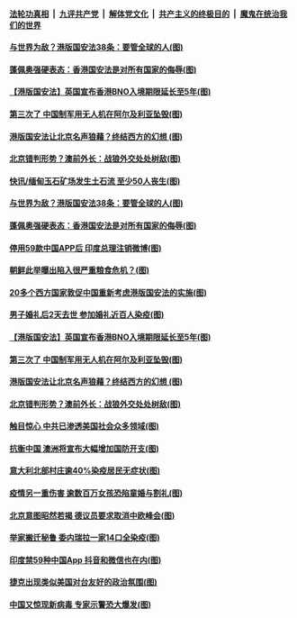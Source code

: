 ####  [法轮功真相](../../../../basic/blob/master/README.md?t=07021602) &nbsp;|&nbsp; [九评共产党](../../../../9ping.md/blob/master/README.md?t=07021602) &nbsp;|&nbsp; [解体党文化](../../../../jtdwh.md/blob/master/README.md?t=07021602)  &nbsp;|&nbsp; [共产主义的终极目的](../../../../gczydzjmd.md/blob/master/README.md?t=07021602) &nbsp;|&nbsp; [魔鬼在统治我们的世界](../../../../mgztzwmdsj.md/blob/master/README.md?t=07021602) 

#### [与世界为敌？港版国安法38条：要管全球的人(图)](../pages/p9/938351.md?t=07021602) 

#### [蓬佩奥强硬表态：香港国安法是对所有国家的侮辱(图)](../pages/p9/938372.md?t=07021602) 

#### [【港版国安法】英国宣布香港BNO入境期限延长至5年(图)](../pages/p9/938354.md?t=07021602) 

#### [第三次了 中国制军用无人机在阿尔及利亚坠毁(图)](../pages/p9/938311.md?t=07021602) 

#### [港版国安法让北京名声狼藉？终结西方的幻想 (图)](../pages/p9/938312.md?t=07021602) 

#### [北京错判形势？澳前外长：战狼外交处处树敌(图)](../pages/p9/938226.md?t=07021602) 

#### [快讯/缅甸玉石矿场发生土石流 至少50人丧生(图)](../pages/p9/938426.md?t=07021602) 

#### [与世界为敌？港版国安法38条：要管全球的人(图)](../pages/p9/938351.md?t=07021602) 

#### [蓬佩奥强硬表态：香港国安法是对所有国家的侮辱(图)](../pages/p9/938372.md?t=07021602) 

#### [停用59款中国APP后 印度总理注销微博(图)](../pages/p9/938382.md?t=07021602) 

#### [朝鲜此举曝出陷入很严重粮食危机？(图)](../pages/p9/938335.md?t=07021602) 

#### [20多个西方国家敦促中国重新考虑港版国安法的实施(图)](../pages/p9/938381.md?t=07021602) 

#### [男子婚礼后2天去世 参加婚礼近百人染疫(图)](../pages/p9/938380.md?t=07021602) 

#### [【港版国安法】英国宣布香港BNO入境期限延长至5年(图)](../pages/p9/938354.md?t=07021602) 

#### [第三次了 中国制军用无人机在阿尔及利亚坠毁(图)](../pages/p9/938311.md?t=07021602) 

#### [港版国安法让北京名声狼藉？终结西方的幻想 (图)](../pages/p9/938312.md?t=07021602) 

#### [北京错判形势？澳前外长：战狼外交处处树敌(图)](../pages/p9/938226.md?t=07021602) 

#### [触目惊心 中共已渗透美国社会众多领域(图)](../pages/p9/938273.md?t=07021602) 

#### [抗衡中国 澳洲将宣布大幅增加国防开支(图)](../pages/p9/938285.md?t=07021602) 

#### [意大利北部村庄逾40%染疫居民无症状(图)](../pages/p9/938283.md?t=07021602) 

#### [疫情另一重伤害 逾数百万女孩恐陷童婚与割礼(图)](../pages/p9/938213.md?t=07021602) 

#### [北京意图昭然若揭 德议员要求取消中欧峰会(图)](../pages/p9/938263.md?t=07021602) 

#### [举家搬迁秘鲁 委内瑞拉一家14口全染疫(图)](../pages/p9/938224.md?t=07021602) 

#### [印度禁59种中国App 抖音和微信也在内(图)](../pages/p9/938221.md?t=07021602) 

#### [捷克出现类似美国对台友好的政治氛围(图)](../pages/p9/938220.md?t=07021602) 

#### [中国又惊现新病毒 专家示警恐大爆发(图)](../pages/p9/938188.md?t=07021602) 

